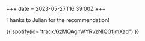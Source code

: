 +++
date = 2023-05-27T16:39:00Z
+++

Thanks to Julian for the recommendation!

{{ spotify(id="track/6zMQAgnWYRvzNIQGfjmXad") }}
